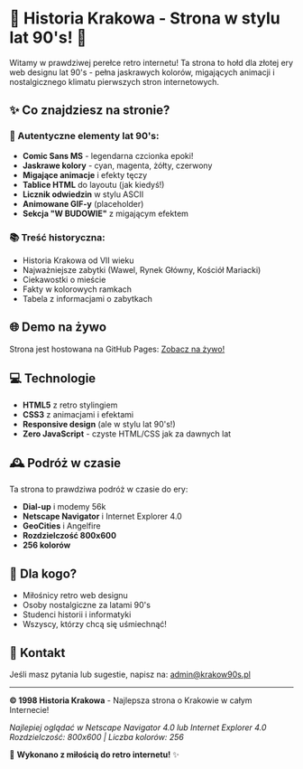 # 🏰 Historia Krakowa - Strona w stylu lat 90's! 🌈

Witamy w prawdziwej perełce retro internetu! Ta strona to hołd dla złotej ery web designu lat 90's - pełna jaskrawych kolorów, migających animacji i nostalgicznego klimatu pierwszych stron internetowych.

## ✨ Co znajdziesz na stronie?

### 🎨 Autentyczne elementy lat 90's:
- **Comic Sans MS** - legendarna czcionka epoki!
- **Jaskrawe kolory** - cyan, magenta, żółty, czerwony
- **Migające animacje** i efekty tęczy
- **Tablice HTML** do layoutu (jak kiedyś!)
- **Licznik odwiedzin** w stylu ASCII
- **Animowane GIF-y** (placeholder)
- **Sekcja "W BUDOWIE"** z migającym efektem

### 📚 Treść historyczna:
- Historia Krakowa od VII wieku
- Najważniejsze zabytki (Wawel, Rynek Główny, Kościół Mariacki)
- Ciekawostki o mieście
- Fakty w kolorowych ramkach
- Tabela z informacjami o zabytkach

## 🌐 Demo na żywo

Strona jest hostowana na GitHub Pages: [Zobacz na żywo!](https://twoja-nazwa.github.io)

## 💻 Technologie

- **HTML5** z retro stylingiem
- **CSS3** z animacjami i efektami
- **Responsive design** (ale w stylu lat 90's!)
- **Zero JavaScript** - czyste HTML/CSS jak za dawnych lat

## 🕰️ Podróż w czasie

Ta strona to prawdziwa podróż w czasie do ery:
- **Dial-up** i modemy 56k
- **Netscape Navigator** i Internet Explorer 4.0
- **GeoCities** i Angelfire
- **Rozdzielczość 800x600**
- **256 kolorów**

## 🎯 Dla kogo?

- Miłośnicy retro web designu
- Osoby nostalgiczne za latami 90's
- Studenci historii i informatyki
- Wszyscy, którzy chcą się uśmiechnąć!

## 📧 Kontakt

Jeśli masz pytania lub sugestie, napisz na: admin@krakow90s.pl

---

**© 1998 Historia Krakowa** - Najlepsza strona o Krakowie w całym Internecie!

*Najlepiej oglądać w Netscape Navigator 4.0 lub Internet Explorer 4.0  
Rozdzielczość: 800x600 | Liczba kolorów: 256*

🌈 **Wykonano z miłością do retro internetu!** ✨